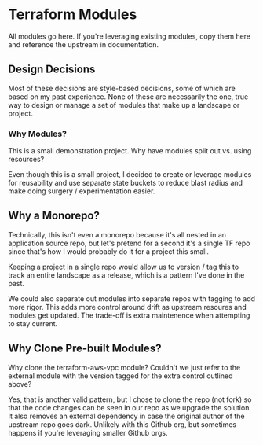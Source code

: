 # Terraform Modules

All modules go here.  If you're leveraging existing modules, copy them here and reference the upstream in documentation.

## Design Decisions

Most of these decisions are style-based decisions, some of which are based on my past experience.  None of these are necessarily the one, true way to design or manage a set of modules that make up a landscape or project.

### Why Modules?

This is a small demonstration project.  Why have modules split out vs. using resources?

Even though this is a small project, I decided to create or leverage modules for reusability and use separate state buckets to reduce blast radius and make doing surgery / experimentation easier.

## Why a Monorepo?

Technically, this isn't even a monorepo because it's all nested in an application source repo, but let's pretend for a second it's a single TF repo since that's how I would probably do it for a project this small.

Keeping a project in a single repo would allow us to version / tag this to track an entire landscape as a release, which is a pattern I've done in the past.

We could also separate out modules into separate repos with tagging to add more rigor.  This adds more control around drift as upstream resoures and modules get updated.  The trade-off is extra maintenence when attempting to stay current.

## Why Clone Pre-built Modules?

Why clone the terraform-aws-vpc module?  Couldn't we just refer to the external module with the version tagged for the extra control outlined above?

Yes, that is another valid pattern, but I chose to clone the repo (not fork) so that the code changes can be seen in our repo as we upgrade the solution.  It also removes an external dependency in case the original author of the upstream repo goes dark.  Unlikely with this Github org, but sometimes happens if you're leveraging smaller Github orgs.

